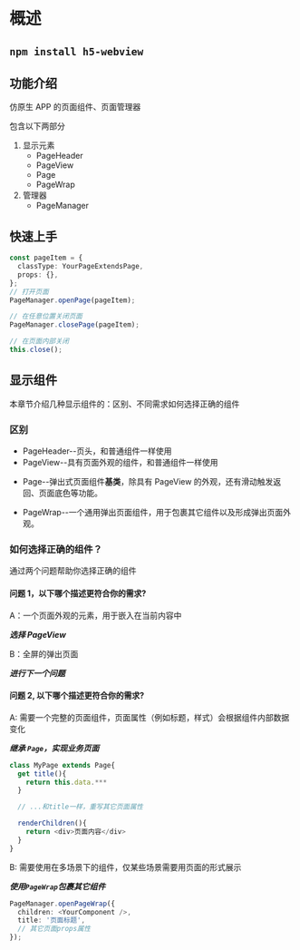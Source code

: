 # 概述

## `npm install h5-webview`

## 功能介绍

仿原生 APP 的页面组件、页面管理器

包含以下两部分

1. 显示元素
   - PageHeader
   * PageView
   - Page
   * PageWrap
2. 管理器
   - PageManager

## 快速上手

```ts
const pageItem = {
  classType: YourPageExtendsPage,
  props: {},
};
// 打开页面
PageManager.openPage(pageItem);

// 在任意位置关闭页面
PageManager.closePage(pageItem);

// 在页面内部关闭
this.close();
```

## 显示组件

本章节介绍几种显示组件的：区别、不同需求如何选择正确的组件

### 区别

- PageHeader--页头，和普通组件一样使用
- PageView--具有页面外观的组件，和普通组件一样使用

* Page--弹出式页面组件**基类**，除具有 PageView 的外观，还有滑动触发返回、页面底色等功能。

- PageWrap--一个通用弹出页面组件，用于包裹其它组件以及形成弹出页面外观。

### 如何选择正确的组件？

通过两个问题帮助你选择正确的组件

#### 问题 1，以下哪个描述更符合你的需求?

A：一个页面外观的元素，用于嵌入在当前内容中

**_选择 PageView_**

B：全屏的弹出页面

**_进行下一个问题_**

#### 问题 2, 以下哪个描述更符合你的需求?

A: 需要一个完整的页面组件，页面属性（例如标题，样式）会根据组件内部数据变化

**_继承 `Page`，实现业务页面_**

```ts
class MyPage extends Page{
  get title(){
    return this.data.***
  }

  // ...和title一样，重写其它页面属性

  renderChildren(){
    return <div>页面内容</div>
  }
}

```

B: 需要使用在多场景下的组件，仅某些场景需要用页面的形式展示

**_使用`PageWrap`包裹其它组件_**

```ts
PageManager.openPageWrap({
  children: <YourComponent />,
  title: '页面标题',
  // 其它页面props属性
});
```
